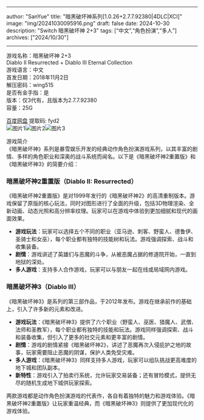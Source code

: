 
---
author: "SanYue"
title: "暗黑破坏神系列[1.0.26+2.7.7.92380|4DLC|XCI]"
image: "img/20241030095916.png"
draft: false
date: 2024-10-30
description: "Switch 暗黑破坏神 2+3"
tags: [“中文”,“角色扮演”,“多人”]
archives: ["2024/10/30"]

---

游戏名称：暗黑破坏神 2+3   
Diablo II Resurrected + Diablo III Eternal Collection    
游戏语言：中文  
首发日期：2018年11月2日  
解压密码：wing515  
是否有金手指：是  
版本：仅3代有，且版本为2.7.7.92380   
容量：25G

[百度网盘](https://pan.baidu.com/s/1g27QieGMFj0H5lzs8WL4CQ) 提取码: fyd2  
![图片1](img/1524163310Jj6S.jpg)![图片2](img/1524163317NskI.jpg)![图片3](img/15241633238UFQ.jpg)  

游戏简介  
《暗黑破坏神》系列是暴雪娱乐开发的经典动作角色扮演游戏系列，以其丰富的剧情、多样的角色职业和深奥的战斗系统而闻名。以下是《暗黑破坏神2重置版》和《暗黑破坏神3》的简要介绍：

### 暗黑破坏神2重置版（Diablo II: Resurrected）

《暗黑破坏神2重置版》是对1999年发行的《暗黑破坏神2》的高清重制版本。游戏保留了原版的核心玩法，同时对图形进行了全面的升级，包括3D物理渲染、全新动画、动态光照和高分辨率纹理。玩家可以在游戏中体验到更加细腻和现代的画面效果。

- **游戏玩法**：玩家可以选择五个不同的职业（亚马逊、刺客、野蛮人、德鲁伊、圣骑士和女巫），每个职业都有独特的技能树和玩法。游戏强调探索、战斗和收集装备。
- **剧情**：游戏讲述了英雄们与恶魔的斗争，从被恶魔占据的修道院开始，一直到地狱的深处。
- **多人游戏**：支持多人合作游戏，玩家可以与朋友一起在线或局域网内游戏。

### 暗黑破坏神3（Diablo III）

《暗黑破坏神3》是系列的第三部作品，于2012年发布。游戏在继承前作的基础上，引入了许多新的元素和改进。

- **游戏玩法**：《暗黑破坏神3》提供了六个职业（野蛮人、巫医、猎魔人、武僧、法师和圣教军），每个职业都有独特的技能和玩法。游戏同样强调探索、战斗和装备收集，但引入了更多的社交元素和更丰富的剧情。
- **剧情**：游戏的剧情紧接《暗黑破坏神2》，讲述了恶魔再次入侵庇护之地的故事，玩家需要阻止恶魔的阴谋，保护人类免受灾难。
- **多人游戏**：《暗黑破坏神3》同样支持多人游戏，玩家可以组队挑战更高难度的地下城和团队副本。
- **新特性**：游戏引入了拍卖行系统，允许玩家交易装备；还有冒险模式，提供无尽的随机生成地下城供玩家探索。

两款游戏都是动作角色扮演游戏的代表作，各自有着独特的魅力和游戏体验。《暗黑破坏神2重置版》让玩家重温经典，而《暗黑破坏神3》则提供了更加现代化的游戏体验。
